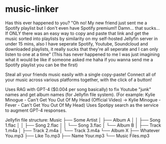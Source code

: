 ﻿# music-linker
 
Has this ever happened to you? 
"Oh no! My new friend just sent me a Spotify playlist but I don't even have Spotify premium!! Damn... that sucks... If ONLY there was an easy way to copy and paste that link and get the music sorted into playlists by similarity on my self-hosted Jellyfin server in under 15 mins, also I have seperate Spotify, Youtube, Soundcloud and downloaded playlists, it really sucks that they're all seperate and I can only listen to one at a time"
(This has never happened to me I was just imagining what it would be like if someone asked me haha if you wanna send me a Spotify playlist you can be the first)

Steal all your friends music easily with a single copy-paste! Connect all of your music across various platforms together, with the click of a button! 

Uses RAG with GPT-4 ($0.004 per song basically) to fix Youtube "junk" names and get album names (for Jellyfin file system). (For example: Kylie Minogue - Can't Get You Out Of My Head (Official Video) -> Kylie Minogue - Fever - Can't Get You Out Of My Head) 
Uses Spotipy search as the service to augment GPT-4 responses.


Jellyfin file structure:
    Music
    ├── Some Artist
    │   ├── Album A
    │   │   ├── Song 1.flac
    │   │   ├── Song 2.flac
    │   │   └── Song 3.flac
    │   └── Album B
    │       ├── Track 1.m4a
    │       ├── Track 2.m4a
    │       └── Track 3.m4a
    └── Album X
        ├── Whatever You.mp3
        ├── Like To.mp3
        ├── Name Your.mp3
        └── Music Files.mp3
